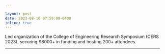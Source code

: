 ```yaml
---

layout: post
date: 2023-08-10 07:59:00-0400
inline: true
---
```


Led organization of the College of Engineering Research Symposium (CERS 2023), securing $8000+ in funding and hosting 200+ attendees.

---
